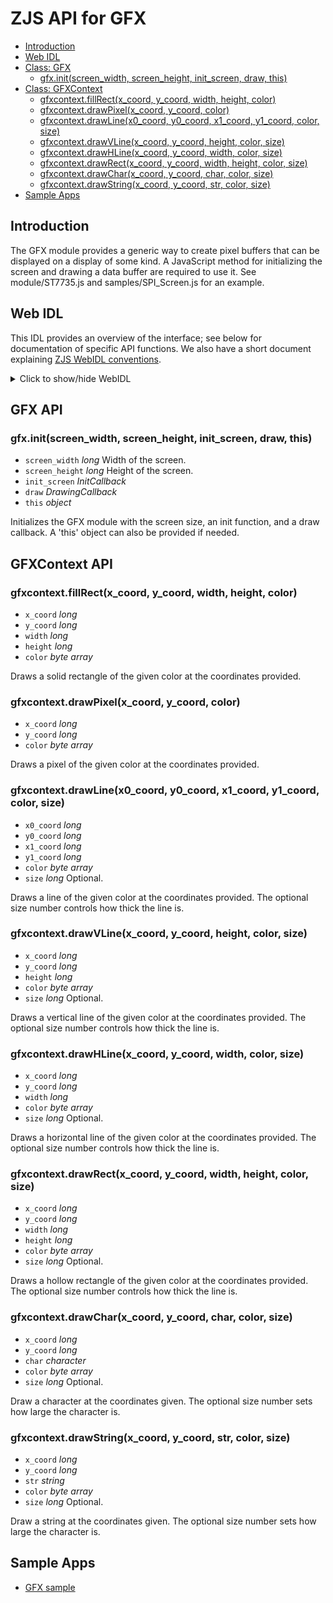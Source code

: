 ZJS API for GFX
===============

* [Introduction](#introduction)
* [Web IDL](#web-idl)
* [Class: GFX](#gfx-api)
  * [gfx.init(screen_width, screen_height, init_screen, draw, this)](#gfxinitscreen_width-screen_height-init_screen-draw-this)
* [Class: GFXContext](#gfxcontext-api)
  * [gfxcontext.fillRect(x_coord, y_coord, width, height, color)](#gfxcontextfillrectx_coord-y_coord-width-height-color)
  * [gfxcontext.drawPixel(x_coord, y_coord, color)](#gfxcontextdrawpixelx_coord-y_coord-color)
  * [gfxcontext.drawLine(x0_coord, y0_coord, x1_coord, y1_coord, color, size)](#gfxcontextdrawlinex0_coord-y0_coord-x1_coord-y1_coord-color-size)
  * [gfxcontext.drawVLine(x_coord, y_coord, height, color, size)](#gfxcontextdrawvlinex_coord-y_coord-height-color-size)
  * [gfxcontext.drawHLine(x_coord, y_coord, width, color, size)](#gfxcontextdrawhlinex_coord-y_coord-width-color-size)
  * [gfxcontext.drawRect(x_coord, y_coord, width, height, color, size)](#gfxcontextdrawrectx_coord-y_coord-width-height-color-size)
  * [gfxcontext.drawChar(x_coord, y_coord, char, color, size)](#gfxcontextdrawcharx_coord-y_coord-char-color-size)
  * [gfxcontext.drawString(x_coord, y_coord, str, color, size)](#gfxcontextdrawstringx_coord-y_coord-str-color-size)
* [Sample Apps](#sample-apps)

Introduction
------------
The GFX module provides a generic way to create pixel buffers that can
be displayed on a display of some kind.  A JavaScript method for initializing
the screen and drawing a data buffer are required to use it.
See module/ST7735.js and samples/SPI_Screen.js for an example.

Web IDL
-------
This IDL provides an overview of the interface; see below for documentation of
specific API functions.  We also have a short document explaining [ZJS WebIDL conventions](Notes_on_WebIDL.md).
<details>
<summary> Click to show/hide WebIDL</summary>
<pre>
// require returns a GFX object
// var gfx = require('gfx');<p><p>[ReturnFromRequire]
interface GFX {
    GFXContext init(long screen_width, long screen_height, InitCallback init_screen,
                    DrawingCallback draw, optional this);
};<p>interface GFXContext {
    fillRect(long x coord, long y coord, long width, long height,
             sequence < byte > color);
    drawPixel(long x coord, long y coord, sequence < byte > color);
    drawLine(long x0 coord, long y0 coord, long x1 coord,
             long y1 coord, sequence < byte > color, optional long size);
    drawVLine(long x coord, long y coord, long height, sequence < byte > color,
              optional long size);
    drawHLine(long x coord, long y coord, long width, sequence < byte > color,
              optional long size);
    drawRect(long x coord, long y coord, long width, long height,
             sequence < byte > color, optional long size);
    drawChar(long x coord, long y coord, character char, sequence < byte > color,
             optional long size);
    drawString(long x coord, long y coord, string str, sequence < byte > color,
               optional long size);
};
callback InitCallback = void (any... params);
callback DrawingCallback = void (any... params);
</pre>
</details>

GFX API
-------
### gfx.init(screen_width, screen_height, init_screen, draw, this)
* `screen_width` *long* Width of the screen.
* `screen_height` *long* Height of the screen.
* `init_screen` *InitCallback*
* `draw` *DrawingCallback*
* `this` *object*

Initializes the GFX module with the screen size, an init function, and a draw
callback.  A 'this' object can also be provided if needed.

GFXContext API
--------------
### gfxcontext.fillRect(x_coord, y_coord, width, height, color)
* `x_coord` *long*
* `y_coord` *long*
* `width` *long*
* `height` *long*
* `color` *byte array*

Draws a solid rectangle of the given color at the coordinates provided.

### gfxcontext.drawPixel(x_coord, y_coord, color)
* `x_coord` *long*
* `y_coord` *long*
* `color` *byte array*

Draws a pixel of the given color at the coordinates provided.

### gfxcontext.drawLine(x0_coord, y0_coord, x1_coord, y1_coord, color, size)
* `x0_coord` *long*
* `y0_coord` *long*
* `x1_coord` *long*
* `y1_coord` *long*
* `color` *byte array*
* `size` *long* Optional.


Draws a line of the given color at the coordinates provided.  The optional
size number controls how thick the line is.

### gfxcontext.drawVLine(x_coord, y_coord, height, color, size)
* `x_coord` *long*
* `y_coord` *long*
* `height` *long*
* `color` *byte array*
* `size` *long* Optional.


Draws a vertical line of the given color at the coordinates provided.  The
optional size number controls how thick the line is.

### gfxcontext.drawHLine(x_coord, y_coord, width, color, size)
* `x_coord` *long*
* `y_coord` *long*
* `width` *long*
* `color` *byte array*
* `size` *long* Optional.


Draws a horizontal line of the given color at the coordinates provided.  The
optional size number controls how thick the line is.

### gfxcontext.drawRect(x_coord, y_coord, width, height, color, size)
* `x_coord` *long*
* `y_coord` *long*
* `width` *long*
* `height` *long*
* `color` *byte array*
* `size` *long* Optional.


Draws a hollow rectangle of the given color at the coordinates provided.  The
optional size number controls how thick the line is.

### gfxcontext.drawChar(x_coord, y_coord, char, color, size)
* `x_coord` *long*
* `y_coord` *long*
* `char` *character*
* `color` *byte array*
* `size` *long* Optional.


Draw a character at the coordinates given. The optional size number sets how
large the character is.

### gfxcontext.drawString(x_coord, y_coord, str, color, size)
* `x_coord` *long*
* `y_coord` *long*
* `str` *string*
* `color` *byte array*
* `size` *long* Optional.


Draw a string at the coordinates given. The optional size number sets how
large the character is.

Sample Apps
-----------
* [GFX sample](../samples/SPI_Screen.js)
